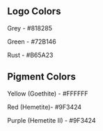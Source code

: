 
## Logo Colors 

Grey - #818285

Green - #72B146

Rust - #B65A23

## Pigment Colors

Yellow (Goethite) - #FFFFFF

Red (Hemetite)- #9F3424

Purple (Hemetite II) - #9F3424

